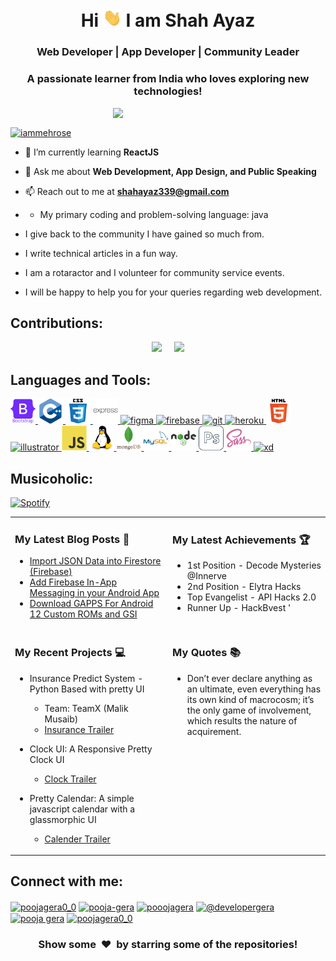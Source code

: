 <h1 align="center"> Hi <img src="https://raw.githubusercontent.com/ABSphreak/ABSphreak/master/gifs/Hi.gif" width="30px"> I am Shah Ayaz</h1>
<h3 align="center">Web Developer | App Developer | Community Leader</h3>

<h3 align="center">A passionate learner from India who loves exploring new technologies!</h3>
&nbsp;

 
<img align="right" width="340" src="https://zadbano.pl/wp-content/uploads/2021/04/fullstack_3_2.png">
&nbsp;&nbsp;&nbsp;



<p align="left"> <a href="https://twitter.com/iammehrose" target="blank"><img src="https://img.shields.io/twitter/follow/iammehrose?logo=twitter&style=for-the-badge" alt="iammehrose" /></a> </p>

- 🌱 I’m currently learning **ReactJS**

- 💬 Ask me about **Web Development, App Design, and Public Speaking**

- 📫 Reach out to me at **shahayaz339@gmail.com**

- * My primary coding and problem-solving language: java

- I give back to the community I have gained so much from. 

- I write technical articles in a fun way.

- I am a rotaractor and I volunteer for community service events. 

- I will be happy to help you for your queries regarding web development. 


<h2>Contributions:</h2>
<p align="center">
  <img src = "https://github-readme-stats.vercel.app/api?username=iammehrose&show_icons=true&theme=bear" width = 400>&nbsp;&nbsp;&nbsp;&nbsp; <img src = "https://github-readme-streak-stats.herokuapp.com?user=iammehrose&theme=dark&hide_border=true" width = 400>
</p>
<h2>Languages and Tools:</h2>
<p align="left"> <a href="https://getbootstrap.com" target="_blank"> <img src="https://raw.githubusercontent.com/devicons/devicon/master/icons/bootstrap/bootstrap-plain-wordmark.svg" alt="bootstrap" width="40" height="40"/> </a> <a href="https://www.w3schools.com/cpp/" target="_blank"> <img src="https://raw.githubusercontent.com/devicons/devicon/master/icons/cplusplus/cplusplus-original.svg" alt="cplusplus" width="40" height="40"/> </a> <a href="https://www.w3schools.com/css/" target="_blank"> <img src="https://raw.githubusercontent.com/devicons/devicon/master/icons/css3/css3-original-wordmark.svg" alt="css3" width="40" height="40"/> </a> <a href="https://expressjs.com" target="_blank"> <img src="https://raw.githubusercontent.com/devicons/devicon/master/icons/express/express-original-wordmark.svg" alt="express" width="40" height="40"/> </a> <a href="https://www.figma.com/" target="_blank"> <img src="https://www.vectorlogo.zone/logos/figma/figma-icon.svg" alt="figma" width="40" height="40"/> </a> <a href="https://firebase.google.com/" target="_blank"> <img src="https://www.vectorlogo.zone/logos/firebase/firebase-icon.svg" alt="firebase" width="40" height="40"/> </a> <a href="https://git-scm.com/" target="_blank"> <img src="https://www.vectorlogo.zone/logos/git-scm/git-scm-icon.svg" alt="git" width="40" height="40"/> </a> <a href="https://heroku.com" target="_blank"> <img src="https://www.vectorlogo.zone/logos/heroku/heroku-icon.svg" alt="heroku" width="40" height="40"/> </a> <a href="https://www.w3.org/html/" target="_blank"> <img src="https://raw.githubusercontent.com/devicons/devicon/master/icons/html5/html5-original-wordmark.svg" alt="html5" width="40" height="40"/> </a> <a href="https://www.adobe.com/in/products/illustrator.html" target="_blank"> <img src="https://www.vectorlogo.zone/logos/adobe_illustrator/adobe_illustrator-icon.svg" alt="illustrator" width="40" height="40"/> </a> <a href="https://developer.mozilla.org/en-US/docs/Web/JavaScript" target="_blank"> <img src="https://raw.githubusercontent.com/devicons/devicon/master/icons/javascript/javascript-original.svg" alt="javascript" width="40" height="40"/> </a> <a href="https://www.linux.org/" target="_blank"> <img src="https://raw.githubusercontent.com/devicons/devicon/master/icons/linux/linux-original.svg" alt="linux" width="40" height="40"/> </a> <a href="https://www.mongodb.com/" target="_blank"> <img src="https://raw.githubusercontent.com/devicons/devicon/master/icons/mongodb/mongodb-original-wordmark.svg" alt="mongodb" width="40" height="40"/> </a> <a href="https://www.mysql.com/" target="_blank"> <img src="https://raw.githubusercontent.com/devicons/devicon/master/icons/mysql/mysql-original-wordmark.svg" alt="mysql" width="40" height="40"/> </a> <a href="https://nodejs.org" target="_blank"> <img src="https://raw.githubusercontent.com/devicons/devicon/master/icons/nodejs/nodejs-original-wordmark.svg" alt="nodejs" width="40" height="40"/> </a> <a href="https://www.photoshop.com/en" target="_blank"> <img src="https://raw.githubusercontent.com/devicons/devicon/master/icons/photoshop/photoshop-line.svg" alt="photoshop" width="40" height="40"/> </a> <a href="https://sass-lang.com" target="_blank"> <img src="https://raw.githubusercontent.com/devicons/devicon/master/icons/sass/sass-original.svg" alt="sass" width="40" height="40"/> </a> <a href="https://www.adobe.com/products/xd.html" target="_blank"> <img src="https://cdn.worldvectorlogo.com/logos/adobe-xd.svg" alt="xd" width="40" height="40"/> </a> </p>
<h2>Musicoholic:</h2>
<p>

[![Spotify](https://spotify-now-playing-lime.vercel.app/api/spotify)](https://open.spotify.com/user/31rlv2k5s6uw65e7xprclxd5ox2e)

</p>
<table><tr><td valign="top" width="50%">

### My Latest Blog Posts 🌱
<!-- BLOG-POST-LIST:START -->
- [Import JSON Data into Firestore (Firebase)](https://www.hackverses.com/import-json-data-into-firestore-firebase/)
- [Add Firebase In-App Messaging in your Android App](https://www.hackverses.com/add-firebase-in-app-messaging-feature-in-your-android-app/)
- [Download GAPPS For Android 12 Custom ROMs and GSI](https://www.hackverses.com/download-gapps-for-android-12-custom-roms-and-gsi/)
<!-- BLOG-POST-LIST:END -->
</td>
<td valign="top" width="50%">

### My Latest Achievements 🏆
- 1st Position - Decode Mysteries @Innerve 
- 2nd Position - Elytra Hacks 
- Top Evangelist - API Hacks 2.0
- Runner Up - HackBvest '
</td>
</tr>
<tr>
<td valign="top" width="50%">

### My Recent Projects 💻
- Insurance Predict System - Python Based with pretty UI
  - Team: TeamX (Malik Musaib) 
  - [Insurance Trailer](https://github.com/IamMehrose/INSURANCE-COST-PREDICTION-)
- Clock UI: A Responsive Pretty Clock UI
  - [Clock Trailer](https://github.com/IamMehrose/Responsive-Pretty-Clock-UI)
- Pretty Calendar: A simple javascript calendar with a glassmorphic UI 
  - [Calender Trailer](https://github.com/IamMehrose/Pretty-Calendar---Glass)


  <td valign="top" width="50%">

### My Quotes 📚
- Don’t ever declare anything as an ultimate, even everything has its own kind of macrocosm; it’s the only game of involvement, which results the nature of acquirement. 

</td>
  </tr>
</table>

<h2>Connect with me:</h2>
<p align="left">
<a href="https://twitter.com/iammehrose" target="blank"><img align="center" src="https://raw.githubusercontent.com/rahuldkjain/github-profile-readme-generator/master/src/images/icons/Social/twitter.svg" alt="poojagera0_0" height="30" width="40" /></a>
<a href="https://linkedin.com/in/iammehrose" target="blank"><img align="center" src="https://raw.githubusercontent.com/rahuldkjain/github-profile-readme-generator/master/src/images/icons/Social/linked-in-alt.svg" alt="pooja-gera" height="30" width="40" /></a>
<a href="https://instagram.com/iammehrose" target="blank"><img align="center" src="https://raw.githubusercontent.com/rahuldkjain/github-profile-readme-generator/master/src/images/icons/Social/instagram.svg" alt="pooojagera" height="30" width="40" /></a>
<a href="https://medium.com/@iammehrose" target="blank"><img align="center" src="https://raw.githubusercontent.com/rahuldkjain/github-profile-readme-generator/master/src/images/icons/Social/medium.svg" alt="@developergera" height="30" width="40" /></a>
<a href="https://www.youtube.com/c/iammehrose" target="blank"><img align="center" src="https://raw.githubusercontent.com/rahuldkjain/github-profile-readme-generator/master/src/images/icons/Social/youtube.svg" alt="pooja gera" height="30" width="40" /></a>
<a href="https://www.leetcode.com/iammehrose" target="blank"><img align="center" src="https://raw.githubusercontent.com/rahuldkjain/github-profile-readme-generator/master/src/images/icons/Social/leet-code.svg" alt="poojagera0_0" height="30" width="40" /></a>
</p>

[twitter]: https://twitter.com/iammehrose
[gmail]: iammehrose@gmail.com
[linkedin]: https://www.linkedin.com/in/iammehrose/
[Medium]: https://iammehrose.medium.com/
[Instagram]: https://www.instagram.com/iammehrose

<h3 align="center">Show some &nbsp;❤️&nbsp; by starring some of the repositories!</h3>
